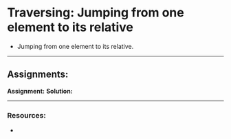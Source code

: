 # Traversing: Jumping from one element to its relative

- Jumping from one element to its relative.

---

## Assignments:

**Assignment:** []()
**Solution:** []()

---

### Resources:

- []()
